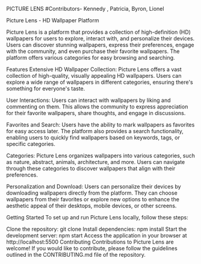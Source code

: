 PICTURE LENS
#Contributors- Kennedy , Patricia, Byron, Lionel 

Picture Lens - HD Wallpaper Platform

Picture Lens is a platform that provides a collection of high-definition (HD) wallpapers for users to explore, interact with, and personalize their devices. Users can discover stunning wallpapers, express their preferences, engage with the community, and even purchase their favorite wallpapers. The platform offers various categories for easy browsing and searching.

Features
Extensive HD Wallpaper Collection: Picture Lens offers a vast collection of high-quality, visually appealing HD wallpapers. Users can explore a wide range of wallpapers in different categories, ensuring there's something for everyone's taste.

User Interactions: Users can interact with wallpapers by liking and commenting on them. This allows the community to express appreciation for their favorite wallpapers, share thoughts, and engage in discussions.

Favorites and Search: Users have the ability to mark wallpapers as favorites for easy access later. The platform also provides a search functionality, enabling users to quickly find wallpapers based on keywords, tags, or specific categories.

Categories: Picture Lens organizes wallpapers into various categories, such as nature, abstract, animals, architecture, and more. Users can navigate through these categories to discover wallpapers that align with their preferences.

Personalization and Download: Users can personalize their devices by downloading wallpapers directly from the platform. They can choose wallpapers from their favorites or explore new options to enhance the aesthetic appeal of their desktops, mobile devices, or other screens.

Getting Started
To set up and run Picture Lens locally, follow these steps:

Clone the repository: git clone <repository-url>
Install dependencies: npm install
Start the development server: npm start
Access the application in your browser at http://localhost:5500
Contributing
Contributions to Picture Lens are welcome! If you would like to contribute, please follow the guidelines outlined in the CONTRIBUTING.md file of the repository.


